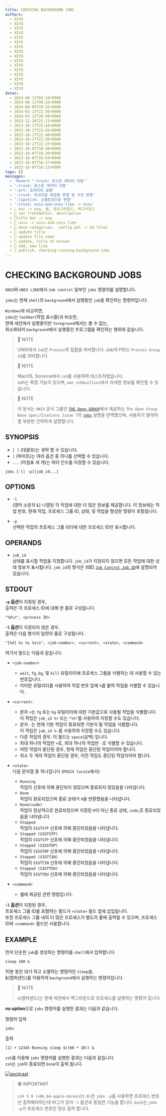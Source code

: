 ```yaml
---
title: CHECKING BACKGROUND JOBS
authors:
  - XIYO
  - XIYO
  - XIYO
  - XIYO
  - XIYO
  - XIYO
  - XIYO
  - XIYO
  - XIYO
  - XIYO
  - XIYO
  - XIYO
  - XIYO
  - XIYO
  - XIYO
  - XIYO
dates:
  - 2024-08-11T03:10+0900
  - 2024-08-11T00:26+0900
  - 2024-08-09T19:22+0900
  - 2024-03-23T22:30+0900
  - 2024-03-12T20:50+0900
  - 2023-12-26T22:11+0900
  - 2023-10-17T22:44+0900
  - 2023-10-17T22:42+0900
  - 2023-10-17T22:40+0900
  - 2023-10-17T22:39+0900
  - 2023-10-17T22:37+0900
  - 2023-10-07T18:30+0900
  - 2023-10-07T18:30+0900
  - 2023-10-07T16:54+0900
  - 2023-10-07T16:27+0900
  - 2023-10-07T16:23+0900
tags: []
messages:
  - 'Revert ":truck: 포스트 데이터 이동"'
  - ':truck: 포스트 데이터 이동'
  - ':art: 프리티어 실행'
  - ':truck: 마크다운 파일명 변경 및 구조 변경'
  - ':lipstick: 스벨트킷으로 변경'
  - ':truck: unix-and-unix-like -> xnix'
  - ✏️ kor -> eng, 셸, 포어그라운드, 백그라운드
  - 🔧 set frontmatter, description
  - 🚚title kor -> eng
  - 🚚 unix -> unix-and-unix-like
  - 🔧 move categories, _config.yml -> md files
  - 📝 update title
  - 🚚 update file name
  - 💬 update, title to korean
  - 🌱 add, new line
  - 🌱 publish, checking-running-background-jobs
---
```

# CHECKING BACKGROUND JOBS

`UNIX`와 `UNIX LIKE`에서 `Job control` 일부인 `jobs` 명령어를 설명합니다.

`jobs`는 현재 `shell`의 `background`에서 실행중인 `job`을 확인하는 명령어입니다.

`Windows`와 비교하면,  
`jobs`는 `taskbar`(작업 표시줄)과 비슷한,  
현재 세션에서 실행중이만 `foreground`에서는 볼 수 없는,  
최소화되어 `background`에서 실행중인 프로그램을 확인하는 행위와 같습니다.

> 🔵 NOTE
>
> UNIX에서 `Job`은 `Process`의 집합을 의미합니다.
> Job의 PID는 `Process Group ID`를 의미합니다.

> 🔵 NOTE
>
> MacOS, Sonoma에서 `zsh`를 사용하여 테스트하였습니다.  
> zsh는 확장 기능이 있으며, `man zshbuiltins`에서 자세한 정보를 확인할 수 있습니다.

> 🔵 NOTE
>
> 이 문서는 `UNIX` 공식 그룹인 [`THE Open GROUP`](https://www.opengroup.org)에서 제공하는 `The Open Group Base Specifications Issue 7`의 [`jobs`](https://pubs.opengroup.org/onlinepubs/9699919799.2016edition/utilities/jobs.html) 설명을 번역했으며, 사용자가 알아야 할 부분만 간략하게 설명합니다.

## SYNOPSIS

- `[ ]` (대괄호)는 생략 할 수 있습니다.
- `|` (파이프)는 여러 옵션 중 하나를 선택할 수 있습니다.
- `...` (마침표 세 개)는 여러 인수를 지정할 수 있습니다.

```text
jobs [-l| -p][job_id...]
```

## OPTIONS

- `-l`  
  (영어 소문자 **L**) 나열된 각 작업에 대한 더 많은 정보를 제공합니다. 이 정보에는 작업 번호, 현재 작업, 프로세스 그룹 ID, 상태, 및 작업을 형성한 명령이 포함됩니다.

- `-p`  
  선택한 작업의 프로세스 그룹 리더에 대한 프로세스 ID만 표시합니다.

## OPERANDS

- `job_id`  
   상태를 표시할 작업을 지정합니다. `job_id`가 지정되지 않으면 모든 작업에 대한 상태 정보가 표시됩니다. `job_id`의 형식은 XBD [`Job Control Job ID`](https://pubs.opengroup.org/onlinepubs/9699919799.2016edition/basedefs/V1_chap03.html#tag_03_204)에 설명되어 있습니다.

## STDOUT

**`-p` 옵션**이 지정된 경우,  
출력은 각 프로세스 ID에 대해 한 줄로 구성됩니다.

```text
"%d\n", <process ID>
```

**`-l` 옵션**이 지정되지 않은 경우,  
출력은 다음 형식의 일련의 줄로 구성됩니다.

```text
"[%d] %c %s %s\n", <job-number>, <current>, <state>, <command>
```

여기서 필드는 다음과 같습니다:

- `<job-number>`

  - `wait`, `fg`, `bg`, 및 `kill` 유틸리티에 프로세스 그룹을 식별하는 데 사용할 수 있는 번호입니다.
  - 이러한 유틸리티를 사용하여 작업 번호 앞에 `%`를 붙여 작업을 식별할 수 있습니다.

- `<current>`

  - 문자 `+`는 `fg` 또는 `bg` 유틸리티에 대한 기본값으로 사용될 작업을 식별합니다.  
    이 작업은 `job_id %+` 또는 `"%%"`를 사용하여 지정할 수도 있습니다.
  - 문자 `-`는 현재 기본 작업이 종료되면 기본이 될 작업을 식별합니다.  
    이 작업은 `job_id %-`를 사용하여 지정할 수도 있습니다.
  - 다른 작업의 경우, 이 필드는 `space`(공백) 입니다.
  - 최대 하나의 작업만 `+`로, 최대 하나의 작업만 `-`로 식별할 수 있습니다.
  - 어떤 작업이 중단된 경우, 현재 작업은 중단된 작업이어야 합니다.
  - 최소 두 개의 작업이 중단된 경우, 이전 작업도 중단된 작업이어야 합니다.

- `<state>`  
  다음 문자열 중 하나입니다 (`POSIX locale`에서):

  - `Running`  
    작업이 신호에 의해 중단되지 않았으며 종료되지 않았음을 나타냅니다.
  - `Done`  
    작업이 완료되었으며 종료 상태가 `0`을 반환했음을 나타냅니다.
  - `Done(code)`  
    작업이 정상적으로 완료되었으며 지정된 `0`이 아닌 종료 상태, `code`,로 종료되었음을 나타냅니다.
  - `Stopped`  
    작업이 `SIGTSTP` 신호에 의해 중단되었음을 나타냅니다.
  - `Stopped (SIGTSTP)`  
    작업이 `SIGTSTP` 신호에 의해 중단되었음을 나타냅니다.
  - `Stopped (SIGSTOP)`  
    작업이 `SIGSTOP` 신호에 의해 중단되었음을 나타냅니다.
  - `Stopped (SIGTTIN)`  
    작업이 `SIGTTIN` 신호에 의해 중단되었음을 나타냅니다.
  - `Stopped (SIGTTOU)`  
    작업이 `SIGTTOU` 신호에 의해 중단되었음을 나타냅니다.

- `<command>`
  - 쉘에 제공된 관련 명령입니다.

**`-l` 옵션**이 지정된 경우,  
프로세스 그룹 ID를 포함하는 필드가 `<state>` 필드 앞에 삽입됩니다.  
또한 프로세스 그룹 내의 더 많은 프로세스가 별도의 줄에 출력될 수 있으며, 프로세스 ID와 `<command>` 필드만 사용합니다.

## EXAMPLE

먼저 단순한 `job`을 생성하는 명령어를 `shell`에서 입력합니다.

```shell
sleep 100 &
```

10분 동안 대기 하고 소멸하는 명령어인 `sleep`을,  
&(앰퍼샌드)를 이용하여 `background`에서 실행하는 명령어입니다.

> 🔵 NOTE
>
> `&`(앰퍼샌드)는 현재 세션에서 백그라운드로 프로세스를 실행하는 명령어 입니다.

**no option**으로 `jobs` 명령어를 실행한 결과는 다음과 같습니다.

명령어 입력

```shell
jobs
```

출력

```text
[1] + 12345 Running sleep $((60 * 10)) &
```

`zsh`를 이용해 `jobs` 명령어를 실행한 결과는 다음과 같습니다.  
`zsh`는 `job`이 종료되면 `Done`이 출력 됩니다.

[![asciicast](https://asciinema.xiyo.dev/a/22.svg)](https://asciinema.xiyo.dev/a/22)

> 🟣 IMPORTANT
>
> `zsh 5.9 (x86_64-apple-darwin23.0)`은 `jobs -p`를 사용하면 프로세스 번호만 출력해야하는데 버그가 있어 `-l` 옵션과 동일한 기능을 합니다.
> `bash`는 `jobs -p`가 프로세스 번호만 정상 출력 합니다.
